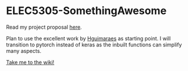 # ELEC5305-SomethingAwesome

Read my project proposal [here](https://github.com/neuromorphic-chair/ELEC5305-SomethingAwesome/blob/2ae51cfacbac4b04b7b85de36b18b35da1c3e449/Reports/ELEC5305_Something_Awesome_Proposal.pdf).

Plan to use the excellent work by [Hguimaraes](https://github.com/Hguimaraes/gtzan.keras) as starting point. I will transition to pytorch instead of keras as the inbuilt functions can simplify many aspects.

[Take me to the wiki!](https://github.com/neuromorphic-chair/ELEC5305-SomethingAwesome/wiki)
